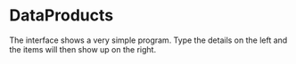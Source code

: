 # DataProducts

The interface shows a very simple program.
Type the details on the left and the items will then show up on the right.
